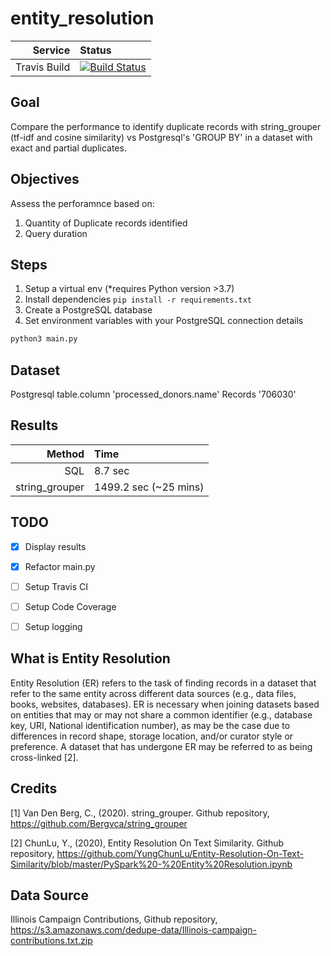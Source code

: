 # entity_resolution


|Service|Status|
| -------------: | :---- |
| Travis Build   | [![Build Status](https://travis-ci.org/JeffreyJackovich/entity_resolution.svg?branch=master)](https://travis-ci.org/JeffreyJackovich/entity_resolution) |



## Goal
Compare the performance to identify duplicate records with string_grouper (tf-idf and cosine similarity) 
vs Postgresql's 'GROUP BY' in a dataset with exact and partial duplicates. 


## Objectives
Assess the perforamnce based on:
 1. Quantity of Duplicate records identified 
 2. Query duration
 

## Steps
1. Setup a virtual env (*requires Python version >3.7)  
2. Install dependencies `pip install -r requirements.txt`
3. Create a PostgreSQL database
4. Set environment variables with your PostgreSQL connection details



```bash
python3 main.py 

```
## Dataset
Postgresql table.column 'processed_donors.name'
Records '706030'


## Results
| Method | Time| 
| -------------: | :---- |
| SQL | 8.7 sec  |  
| string_grouper | 1499.2 sec (~25 mins)|        



## TODO
- [x] Display results
- [x] Refactor main.py
- [ ] Setup Travis CI 
- [ ] Setup Code Coverage 
- [ ] Setup logging


## What is Entity Resolution
Entity Resolution (ER) refers to the task of finding records in a dataset that refer to the same entity across different data sources (e.g., data files, books, websites, databases). ER is necessary when joining datasets based on entities that may or may not share a common identifier (e.g., database key, URI, National identification number), as may be the case due to differences in record shape, storage location, and/or curator style or preference. A dataset that has undergone ER may be referred to as being cross-linked [2].

## Credits
[1] Van Den Berg, C., (2020). string_grouper. Github repository, https://github.com/Bergvca/string_grouper

[2] ChunLu, Y., (2020), Entity Resolution On Text Similarity. Github repository, https://github.com/YungChunLu/Entity-Resolution-On-Text-Similarity/blob/master/PySpark%20-%20Entity%20Resolution.ipynb

## Data Source
Illinois Campaign Contributions, Github repository, https://s3.amazonaws.com/dedupe-data/Illinois-campaign-contributions.txt.zip
